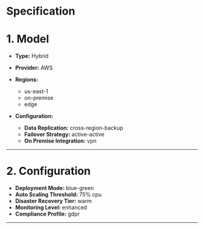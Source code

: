 # Specification

# 1. Model

- **Type:** Hybrid
- **Provider:** AWS
- **Regions:**
  
  - us-east-1
  - on-premise
  - edge
  
- **Configuration:**
  
  - **Data Replication:** cross-region-backup
  - **Failover Strategy:** active-active
  - **On Premise Integration:** vpn
  


---

# 2. Configuration

- **Deployment Mode:** blue-green
- **Auto Scaling Threshold:** 75% cpu
- **Disaster Recovery Tier:** warm
- **Monitoring Level:** enhanced
- **Compliance Profile:** gdpr


---

